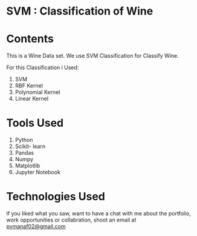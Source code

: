 # SVM : Classification of Wine

# Contents
This is a Wine Data set. We use SVM Classification for Classify Wine. 

For this Classification i Used:
1) SVM
2) RBF Kernel
3) Polynomial Kernel
4) Linear Kernel

# Tools Used

1) Python
2) Scikit- learn
3) Pandas
4) Numpy
5) Matplotlib
6) Jupyter Notebook

# Technologies Used


If you liked what you saw, want to have a chat with me about the portfolio, work opportunities or collabration, shoot an email at pvmanaf02@gmail.com



